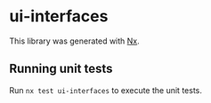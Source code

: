 # ui-interfaces

This library was generated with [Nx](https://nx.dev).

## Running unit tests

Run `nx test ui-interfaces` to execute the unit tests.
